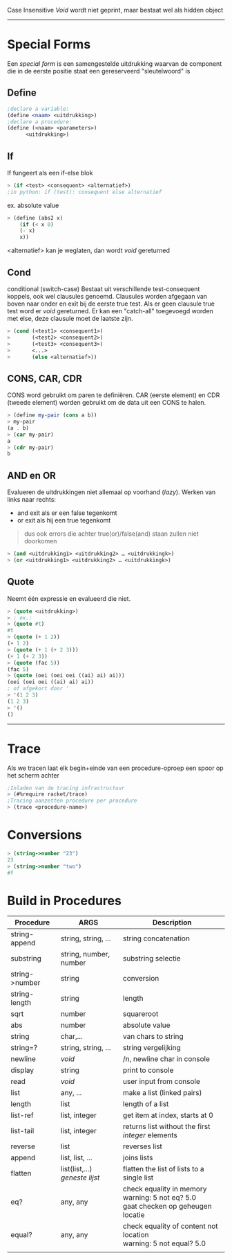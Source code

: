Case Insensitive
_Void_ wordt niet geprint, maar bestaat wel als hidden object

---
# Special Forms
Een _special form_ is een samengestelde uitdrukking waarvan de component die in de eerste positie staat een gereserveerd "sleutelwoord" is
## Define
```scheme
;declare a variable:
(define <naam> <uitdrukking>)
;declare a procedure:
(define (<naam> <parameters>)
	  <uitdrukking>)
```
## If
If fungeert als een if-else blok
```scheme
> (if <test> <consequent> <alternatief>)
;in python: if (test): consequent else alternatief
```
ex. absolute value
```scheme
> (define (abs2 x)
  	(if (< x 0)
 	(- x)
 	x))
```
\<alternatief> kan je weglaten, dan wordt _void_ gereturned
## Cond
conditional (switch-case)
Bestaat uit verschillende test-consequent koppels, ook wel clausules genoemd.
Clausules worden afgegaan van boven naar onder en exit bij de eerste true test.
Als er geen clausule true test word er _void_ gereturned.
Er kan een "catch-all" toegevoegd worden met else, deze clausule moet de laatste zijn.
```scheme
> (cond (<test1> <consequent1>)
> 		(<test2> <consequent2>)
> 		(<test3> <consequent3>)
> 		<...>
> 		(else <alternatief>))
```

## CONS, CAR, CDR
CONS word gebruikt om paren te definiëren. CAR (eerste element) en CDR (tweede element) worden gebruikt om de data uit een CONS te halen.
```scheme
> (define my-pair (cons a b))
> my-pair
(a . b)
> (car my-pair)
a
> (cdr my-pair)
b
```

## AND en OR
Evalueren de uitdrukkingen niet allemaal op voorhand (_lazy_). Werken van links naar rechts:
- and exit als er een false tegenkomt
- or exit als hij een true tegenkomt

> dus ook errors die achter true(or)/false(and) staan zullen niet doorkomen

```scheme
> (and <uitdrukking1> <uitdrukking2> … <uitdrukkingk>)
> (or <uitdrukking1> <uitdrukking2> … <uitdrukkingk>)
```

## Quote
Neemt één expressie en evalueerd die niet.

```scheme
> (quote <uitdrukking>)
> ; ex.:
> (quote #t)
#t 
> (quote (+ 1 2))
(+ 1 2)
> (quote (+ 1 (+ 2 3)))
(+ 1 (+ 2 3))
> (quote (fac 5))
(fac 5)
> (quote (oei (oei oei ((ai) ai) ai)))
(oei (oei oei ((ai) ai) ai))
; of afgekort door '
> '(1 2 3)
(1 2 3)
> '()
()
```


---
# Trace
Als we tracen laat elk begin+einde van een procedure-oproep een spoor op het scherm achter
```scheme
;Inladen van de tracing infrastructuur
> (#%require racket/trace)
;Tracing aanzetten procedure per procedure
> (trace <procedure-name>)
```

# Conversions
```scheme
> (string->number "23")
23
> (string->number "two")
#f
```



# Build in Procedures

| Procedure      | ARGS                           | Description                                                                            |
| -------------- | ------------------------------ | -------------------------------------------------------------------------------------- |
| string-append  | string, string, ...            | string concatenation                                                                   |
| substring      | string, number, number         | substring selectie                                                                     |
| string->number | string                         | conversion                                                                             |
| string-length  | string                         | length                                                                                 |
| sqrt           | number                         | squareroot                                                                             |
| abs            | number                         | absolute value                                                                         |
| string         | char,...                       | van chars to string                                                                    |
| string=?       | string, string, ...            | string vergelijking                                                                    |
| newline        | _void_                         | /n, newline char in console                                                            |
| display        | string                         | print to console                                                                       |
| read           | _void_                         | user input from console                                                                |
| list           | any, ...                       | make a list (linked pairs)                                                             |
| length         | list                           | length of a list                                                                       |
| list-ref       | list, integer                  | get item at index, starts at 0                                                         |
| list-tail      | list, integer                  | returns list without the first _integer_ elements                                      |
| reverse        | list                           | reverses list                                                                          |
| append         | list, list, ...                | joins lists                                                                            |
| flatten        | list(list,...) _geneste lijst_ | flatten the list of lists to a single list                                             |
| eq?            | any, any                       | check equality in memory<br>warning: 5 not eq? 5.0<br>gaat checken op geheugen locatie |
| equal?         | any, any                       | check equality of content not location<br>warning: 5 not equal? 5.0                    |
|                |                                |                                                                                        |
